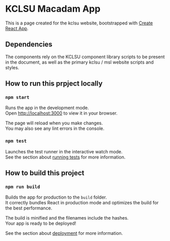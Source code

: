 # KCLSU Macadam App

This is a page created for the kclsu website, bootstrapped with [Create React App](https://github.com/facebook/create-react-app).

## Dependencies

The components rely on the KCLSU component library scripts to be present in the document, as well as the primary kclsu / msl website scripts and styles.

## How to run this prpject locally

### `npm start`

Runs the app in the development mode.\
Open [http://localhost:3000](http://localhost:3000) to view it in your browser.

The page will reload when you make changes.\
You may also see any lint errors in the console.

### `npm test`

Launches the test runner in the interactive watch mode.\
See the section about [running tests](https://facebook.github.io/create-react-app/docs/running-tests) for more information.

## How to build this project

### `npm run build`

Builds the app for production to the `build` folder.\
It correctly bundles React in production mode and optimizes the build for the best performance.

The build is minified and the filenames include the hashes.\
Your app is ready to be deployed!

See the section about [deployment](https://facebook.github.io/create-react-app/docs/deployment) for more information.


